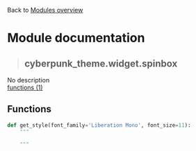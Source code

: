 Back to [Modules overview](https://github.com/pyrustic/cyberpunk-theme/blob/master/docs/modules/README.md)
  
# Module documentation
>## cyberpunk\_theme.widget.spinbox
No description
<br>
[functions (1)](https://github.com/pyrustic/cyberpunk-theme/blob/master/docs/modules/content/cyberpunk_theme.widget.spinbox/functions.md)


## Functions
```python
def get_style(font_family='Liberation Mono', font_size=11):
    """
    
    """

```

